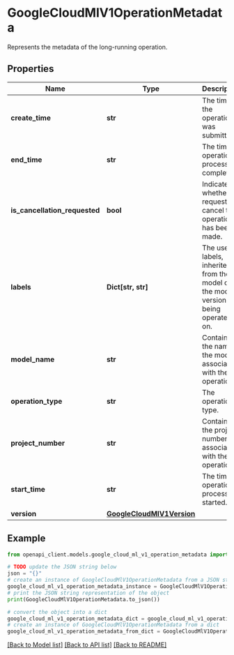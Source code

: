 # GoogleCloudMlV1OperationMetadata

Represents the metadata of the long-running operation.

## Properties

Name | Type | Description | Notes
------------ | ------------- | ------------- | -------------
**create_time** | **str** | The time the operation was submitted. | [optional] 
**end_time** | **str** | The time operation processing completed. | [optional] 
**is_cancellation_requested** | **bool** | Indicates whether a request to cancel this operation has been made. | [optional] 
**labels** | **Dict[str, str]** | The user labels, inherited from the model or the model version being operated on. | [optional] 
**model_name** | **str** | Contains the name of the model associated with the operation. | [optional] 
**operation_type** | **str** | The operation type. | [optional] 
**project_number** | **str** | Contains the project number associated with the operation. | [optional] 
**start_time** | **str** | The time operation processing started. | [optional] 
**version** | [**GoogleCloudMlV1Version**](GoogleCloudMlV1Version.md) |  | [optional] 

## Example

```python
from openapi_client.models.google_cloud_ml_v1_operation_metadata import GoogleCloudMlV1OperationMetadata

# TODO update the JSON string below
json = "{}"
# create an instance of GoogleCloudMlV1OperationMetadata from a JSON string
google_cloud_ml_v1_operation_metadata_instance = GoogleCloudMlV1OperationMetadata.from_json(json)
# print the JSON string representation of the object
print(GoogleCloudMlV1OperationMetadata.to_json())

# convert the object into a dict
google_cloud_ml_v1_operation_metadata_dict = google_cloud_ml_v1_operation_metadata_instance.to_dict()
# create an instance of GoogleCloudMlV1OperationMetadata from a dict
google_cloud_ml_v1_operation_metadata_from_dict = GoogleCloudMlV1OperationMetadata.from_dict(google_cloud_ml_v1_operation_metadata_dict)
```
[[Back to Model list]](../README.md#documentation-for-models) [[Back to API list]](../README.md#documentation-for-api-endpoints) [[Back to README]](../README.md)


